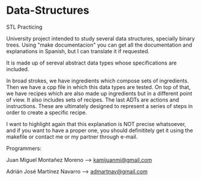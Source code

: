 # Data-Structures
STL Practicing

University project intended to study several data structures, specially binary trees.
Using "make documentacion" you can get all the documentation and explanations in Spanish, 
but I can translate it if requested.

It is made up of sereval abstract data types whose specifications are included.

In broad strokes, we have ingredients which compose sets of ingredients. Then we have a cpp file in which
this data types are tested.
On top of that, we have recipes which are also made up ingredients but in a different point of view.
It also includes sets of recipes.
The last ADTs are actions and instructions. These are ultimately designed to represent a series of steps in order
to create a specific recipe.

I want to highlight again that this explanation is NOT precise whatsoever, and if you want to have a proper one, you should definititely
get it using the makefile or contact me or my partner through e-mail.

Programmers:

Juan Miguel Montañez Moreno --> kamijuanmi@gmail.com

Adrián José Martínez Navarro --> admartnav@gmail.com
